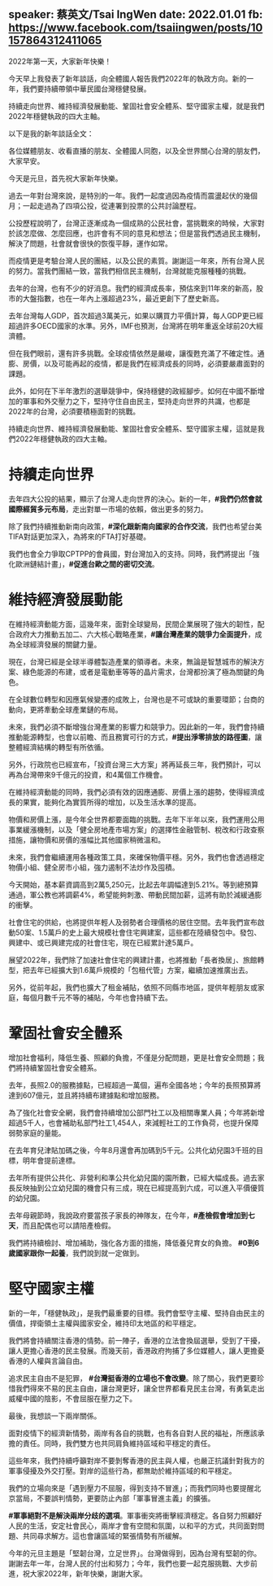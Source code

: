 speaker: 蔡英文/Tsai IngWen
date: 2022.01.01
fb: https://www.facebook.com/tsaiingwen/posts/10157864312411065
---

2022年第一天，大家新年快樂！

今天早上我發表了新年談話，向全體國人報告我們2022年的執政方向。新的一年，我們要持續帶領中華民國台灣穩健發展。

持續走向世界、維持經濟發展動能、鞏固社會安全體系、堅守國家主權，就是我們2022年穩健執政的四大主軸。

以下是我的新年談話全文：

各位媒體朋友、收看直播的朋友、全體國人同胞，以及全世界關心台灣的朋友們，大家早安。

今天是元旦，首先祝大家新年快樂。

過去一年對台灣來說，是特別的一年。我們一起度過因為疫情而震盪起伏的幾個月；一起走過為了四項公投，從連署到投票的公共討論歷程。

公投歷程說明了，台灣正逐漸成為一個成熟的公民社會，當挑戰來的時候，大家對於該怎麼做、怎麼回應，也許會有不同的意見和想法；但是當我們透過民主機制，解決了問題，社會就會很快的恢復平靜，運作如常。

而疫情更是考驗台灣人民的團結，以及公民的素質。謝謝這一年來，所有台灣人民的努力。當我們團結一致，當我們相信民主機制，台灣就能克服種種的挑戰。

去年的台灣，也有不少的好消息。我們的經濟成長率，預估來到11年來的新高，股市的大盤指數，也在一年內上漲超過23%，最近更創下了歷史新高。

去年台灣每人GDP，首次超過3萬美元，如果以購買力平價計算，每人GDP更已經超過許多OECD國家的水準。另外，IMF也預測，台灣將在明年重返全球前20大經濟體。

但在我們眼前，還有許多挑戰。全球疫情依然是嚴峻，讓復甦充滿了不確定性。通膨、房價，以及可能再起的疫情，都是我們在經濟成長的同時，必須要嚴肅面對的課題。

此外，如何在下半年激烈的選舉競爭中，保持穩健的政經腳步。如何在中國不斷增加的軍事和外交壓力之下，堅持守住自由民主，堅持走向世界的共識，也都是2022年的台灣，必須要積極面對的挑戰。

持續走向世界、維持經濟發展動能、鞏固社會安全體系、堅守國家主權，這就是我們2022年穩健執政的四大主軸。

# 持續走向世界

去年四大公投的結果，顯示了台灣人走向世界的決心。新的一年，**#我們仍然會就國際經貿多元布局**，走出對單一市場的依賴，做出更多的努力。

除了我們持續推動新南向政策，**#深化跟新南向國家的合作交流**，我們也希望台美TIFA對話更加深入，為將來的FTA打好基礎。

我們也會全力爭取CPTPP的會員國，對台灣加入的支持。同時，我們將提出「強化歐洲鏈結計畫」，**#促進台歐之間的密切交流**。

# 維持經濟發展動能

在維持經濟動能方面，這幾年來，面對全球變局，民間企業展現了強大的韌性，配合政府大力推動五加二、六大核心戰略產業，**#讓台灣產業的競爭力全面提升**，成為全球經濟發展的關鍵力量。

現在，台灣已經是全球半導體製造產業的領導者。未來，無論是智慧城市的解決方案、綠色能源的布建，或者是電動車等等的晶片需求，台灣都扮演了極為關鍵的角色。

在全球數位轉型和因應氣候變遷的成敗上，台灣也是不可或缺的重要環節；台商的動向，更將牽動全球產業鏈的布局。

未來，我們必須不斷增強台灣產業的影響力和競爭力。因此新的一年，我們會持續推動能源轉型，也會以前瞻、而且務實可行的方式，**#提出淨零排放的路徑圖**，讓整體經濟結構的轉型有所依循。

另外，行政院也已經宣布，「投資台灣三大方案」將再延長三年，我們預計，可以再為台灣帶來9千億元的投資，和4萬個工作機會。

在維持經濟動能的同時，我們必須有效的因應通膨、房價上漲的趨勢，使得經濟成長的果實，能夠化為實質所得的增加，以及生活水準的提高。

物價和房價上漲，是今年全世界都要面臨的挑戰。去年下半年以來，我們運用公用事業緩漲機制，以及「健全房地產市場方案」的選擇性金融管制、稅改和行政查察措施，讓物價和房價的漲幅比其他國家稍微溫和。

未來，我們會繼續運用各種政策工具，來確保物價平穩。另外，我們也會透過穩定物價小組、健全房市小組，強力遏制不法炒作及囤積。

今天開始，基本薪資調高到2萬5,250元，比起去年調幅達到5.21%。等到總預算通過，軍公教也將調薪4%，希望能夠刺激、帶動民間加薪，這將有助於減緩通膨的衝擊。

社會住宅的供給，也將提供年輕人及弱勢者合理價格的居住空間。去年我們宣布啟動50案、1.5萬戶的史上最大規模社會住宅興建案，這些都在陸續發包中。發包、興建中、或已興建完成的社會住宅，現在已經累計達5萬戶。

展望2022年，我們除了加速社會住宅的興建計畫，也將推動「長者換居」、旅館轉型，把去年已經擴大到1.6萬戶規模的「包租代管」方案，繼續加速推廣出去。

另外，從前年起，我們也擴大了租金補貼，依照不同縣市地區，提供年輕朋友或家庭，每個月數千元不等的補貼，今年也會持續下去。

# 鞏固社會安全體系

增加社會福利，降低生養、照顧的負擔，不僅是分配問題，更是社會安全問題；我們將持續鞏固社會安全體系。

去年，長照2.0的服務據點，已經超過一萬個，遍布全國各地；今年的長照預算將達到607億元，並且將持續布建據點和增加服務。

為了強化社會安全網，我們會持續增加公部門社工以及相關專業人員；今年將新增超過5千人，也會補助私部門社工1,454人，來減輕社工的工作負荷，也提升保障弱勢家庭的量能。

在去年育兒津貼加碼之後，今年8月還會再加碼到5千元。公共化幼兒園3千班的目標，明年會提前達標。

去年所有提供公共化、非營利和準公共化幼兒園的園所數，已經大幅成長。過去家長反映抽到公立幼兒園的機會只有三成，現在已經提高到六成，可以進入平價優質的幼兒園。

去年母親節時，我說政府要當孩子家長的神隊友，在今年，**#產檢假會增加到七天**，而且配偶也可以請陪產檢假。

我們將持續檢討、增加補助，強化各方面的措施，降低養兒育女的負擔。 **#0到6歲國家跟你一起養**，我們說到就一定做到。

# 堅守國家主權

新的一年，「穩健執政」，是我們最重要的目標。我們會堅守主權、堅持自由民主的價值，捍衛領土主權與國家安全，維持印太地區的和平穩定。

我們將會持續關注香港的情勢。前一陣子，香港的立法會換屆選舉，受到了干擾，讓人更擔心香港的民主發展。而幾天前，香港政府拘捕了多位媒體人，讓人更擔憂香港的人權與言論自由。

追求民主自由不是犯罪， **#台灣挺香港的立場也不會改變**。除了關心，我們更要珍惜我們得來不易的民主自由，讓台灣更好，讓全世界都看見民主台灣，有勇氣走出威權中國的陰影，不會屈服在壓力之下。

最後，我想談一下兩岸關係。

面對疫情下的經濟新情勢，兩岸有各自的挑戰，也有各自對人民的福祉，所應該承擔的責任。同時，我們雙方也共同肩負維持區域和平穩定的責任。

這些年來，我們持續呼籲對岸不要剝奪香港的民主與人權，也嚴正抗議針對我方的軍事侵擾及外交打壓。對岸的這些行為，都無助於維持區域的和平穩定。

我們的立場向來是「遇到壓力不屈服，得到支持不冒進」；而我們同時也要提醒北京當局，不要誤判情勢，更要防止內部「軍事冒進主義」的擴張。

**#軍事絕對不是解決兩岸分歧的選項**。軍事衝突將衝擊經濟穩定。各自努力照顧好人民的生活，安定社會民心，兩岸才會有空間和氛圍，以和平的方式，共同面對問題、共同尋求解方。這也會讓區域的緊張情勢有所緩解。

今年的元旦主題是「堅韌台灣，立足世界」。台灣做得到，因為台灣有堅韌的你。謝謝去年一年，台灣人民的付出和努力；今年，我們也要一起克服挑戰、大步前進，祝大家2022年，新年快樂，謝謝大家。
